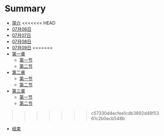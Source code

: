 # Summary

* [简介](README.md)
<<<<<<< HEAD
* [07月06日](Jul06/README.md)
* [07月07日](Jul07/README.md)
* [07月08日](Jul08/README.md)
* [07月09日](Jul09/README.md)
=======
* [第一章](chapter1/README.md)
    * [第一节](chapter1/section1.md)
    * [第二节](chapter1/section2.md)
* [第二章](chapter2/README.md)
    * [第一节](chapter2/section1.md)
    * [第二节](chapter2/section2.md)
* [第三章](chapter3/README.md)
    * [第一节](chapter3/section1.md)
    * [第二节](chapter3/section2.md)
>>>>>>> c57330d4ecfee1cdb3892d48f5361c2b0ecb548b
* [结束](end/README.md)

